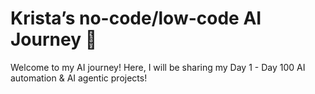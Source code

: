 # Krista’s no-code/low-code AI Journey 🚀
Welcome to my AI journey! Here, I will be sharing my Day 1 - Day 100 AI automation & AI agentic projects! 
